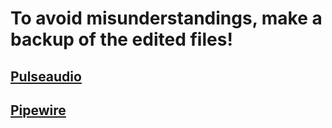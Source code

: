 # To avoid misunderstandings, make a backup of the edited files!

## [Pulseaudio](https://github.com/Jaymz665/fajita-sound/blob/main/pulseaudio%20(openrc%20%7C%20systemd).md)
## [Pipewire](https://github.com/Jaymz665/fajita-sound/blob/main/pipewire%20openrc.md)
